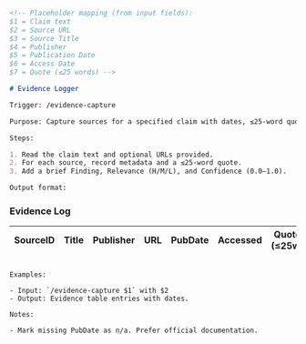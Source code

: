 ```markdown
<!-- Placeholder mapping (from input fields):
$1 = Claim text
$2 = Source URL
$3 = Source Title
$4 = Publisher
$5 = Publication Date
$6 = Access Date
$7 = Quote (≤25 words) -->

# Evidence Logger

Trigger: /evidence-capture

Purpose: Capture sources for a specified claim with dates, ≤25-word quotes, findings, relevance, and confidence.

Steps:

1. Read the claim text and optional URLs provided.
2. For each source, record metadata and a ≤25-word quote.
3. Add a brief Finding, Relevance (H/M/L), and Confidence (0.0–1.0).

Output format:

```
### Evidence Log
| SourceID | Title | Publisher | URL | PubDate | Accessed | Quote (≤25w) | Finding | Rel | Conf |
|---|---|---|---|---|---|---|---|---|---|
```

Examples:

- Input: `/evidence-capture $1` with $2
- Output: Evidence table entries with dates.

Notes:

- Mark missing PubDate as n/a. Prefer official documentation.
```
